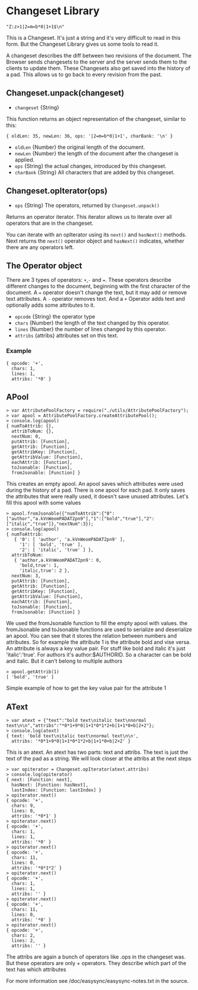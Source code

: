 # Changeset Library

```
"Z:z>1|2=m=b*0|1+1$\n"
```

This is a Changeset. It's just a string and it's very difficult to read in this form. But the Changeset Library gives us some tools to read it.

A changeset describes the diff between two revisions of the document. The Browser sends changesets to the server and the server sends them to the clients to update them. These Changesets also get saved into the history of a pad. This allows us to go back to every revision from the past.

## Changeset.unpack(changeset)

 * `changeset` {String}

This function returns an object representation of the changeset, similar to this:

```
{ oldLen: 35, newLen: 36, ops: '|2=m=b*0|1+1', charBank: '\n' }
```

 * `oldLen` {Number} the original length of the document.
 * `newLen` {Number} the length of the document after the changeset is applied.
 * `ops` {String} the actual changes, introduced by this changeset.
 * `charBank` {String} All characters that are added by this changeset.

## Changeset.opIterator(ops)

 * `ops` {String} The operators, returned by `Changeset.unpack()`

Returns an operator iterator. This iterator allows us to iterate over all operators that are in the changeset.

You can iterate with an opIterator using its `next()` and `hasNext()` methods. Next returns the `next()` operator object and `hasNext()` indicates, whether there are any operators left.

## The Operator object
There are 3 types of operators: `+`,`-` and `=`. These operators describe different changes to the document, beginning with the first character of the document. A `=` operator doesn't change the text, but it may add or remove text attributes. A `-` operator removes text. And a `+` Operator adds text and optionally adds some attributes to it.

 * `opcode` {String} the operator type
 * `chars` {Number} the length of the text changed by this operator.
 * `lines` {Number} the number of lines changed by this operator.
 * `attribs` {attribs} attributes set on this text.

### Example
```
{ opcode: '+',
  chars: 1,
  lines: 1,
  attribs: '*0' }
```

## APool

```
> var AttributePoolFactory = require("./utils/AttributePoolFactory");
> var apool = AttributePoolFactory.createAttributePool();
> console.log(apool)
{ numToAttrib: {},
  attribToNum: {},
  nextNum: 0,
  putAttrib: [Function],
  getAttrib: [Function],
  getAttribKey: [Function],
  getAttribValue: [Function],
  eachAttrib: [Function],
  toJsonable: [Function],
  fromJsonable: [Function] }
```

This creates an empty apool. An apool saves which attributes were used during the history of a pad. There is one apool for each pad. It only saves the attributes that were really used, it doesn't save unused attributes. Let's fill this apool with some values

```
> apool.fromJsonable({"numToAttrib":{"0":["author","a.kVnWeomPADAT2pn9"],"1":["bold","true"],"2":["italic","true"]},"nextNum":3});
> console.log(apool)
{ numToAttrib: 
   { '0': [ 'author', 'a.kVnWeomPADAT2pn9' ],
     '1': [ 'bold', 'true' ],
     '2': [ 'italic', 'true' ] },
  attribToNum: 
   { 'author,a.kVnWeomPADAT2pn9': 0,
     'bold,true': 1,
     'italic,true': 2 },
  nextNum: 3,
  putAttrib: [Function],
  getAttrib: [Function],
  getAttribKey: [Function],
  getAttribValue: [Function],
  eachAttrib: [Function],
  toJsonable: [Function],
  fromJsonable: [Function] }
```

We used the fromJsonable function to fill the empty apool with values. the fromJsonable and toJsonable functions are used to serialize and deserialize an apool. You can see that it stores the relation between numbers and attributes. So for example the attribute 1 is the attribute bold and vise versa. An attribute is always a key value pair. For stuff like bold and italic it's just  'italic':'true'. For authors it's author:$AUTHORID. So a character can be bold and italic. But it can't belong to multiple authors

```
> apool.getAttrib(1)
[ 'bold', 'true' ]
```

Simple example of how to get the key value pair for the attribute 1

## AText

```
> var atext = {"text":"bold text\nitalic text\nnormal text\n\n","attribs":"*0*1+9*0|1+1*0*1*2+b|1+1*0+b|2+2"};
> console.log(atext)
{ text: 'bold text\nitalic text\nnormal text\n\n',
  attribs: '*0*1+9*0|1+1*0*1*2+b|1+1*0+b|2+2' }
```

This is an atext. An atext has two parts: text and attribs. The text is just the text of the pad as a string. We will look closer at the attribs at the next steps

```
> var opiterator = Changeset.opIterator(atext.attribs)
> console.log(opiterator)
{ next: [Function: next],
  hasNext: [Function: hasNext],
  lastIndex: [Function: lastIndex] }
> opiterator.next()
{ opcode: '+',
  chars: 9,
  lines: 0,
  attribs: '*0*1' }
> opiterator.next()
{ opcode: '+',
  chars: 1,
  lines: 1,
  attribs: '*0' }
> opiterator.next()
{ opcode: '+',
  chars: 11,
  lines: 0,
  attribs: '*0*1*2' }
> opiterator.next()
{ opcode: '+',
  chars: 1,
  lines: 1,
  attribs: '' }
> opiterator.next()
{ opcode: '+',
  chars: 11,
  lines: 0,
  attribs: '*0' }
> opiterator.next()
{ opcode: '+',
  chars: 2,
  lines: 2,
  attribs: '' }
```

The attribs are again a bunch of operators like .ops in the changeset was. But these operators are only + operators. They describe which part of the text has which attributes

For more information see /doc/easysync/easysync-notes.txt in the source.
